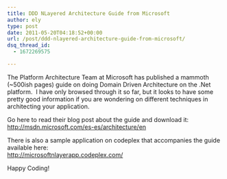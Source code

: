 ```yaml
---
title: DDD NLayered Architecture Guide from Microsoft
author: ely
type: post
date: 2011-05-20T04:18:52+00:00
url: /post/ddd-nlayered-architecture-guide-from-microsoft/
dsq_thread_id:
  - 1672269575

---
```

The Platform Architecture Team at Microsoft has published a mammoth (~500ish pages) guide on doing Domain Driven Architecture on the .Net platform.&#160; I have only browsed through it so far, but it looks to have some pretty good information if you are wondering on different techniques in architecting your application. 

Go here to read their blog post about the guide and download it:   
<http://msdn.microsoft.com/es-es/architecture/en>

There is also a sample application on codeplex that accompanies the guide available here:   
<http://microsoftnlayerapp.codeplex.com/>

Happy Coding!